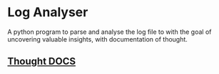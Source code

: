 # Log Analyser

A python program to parse and analyse the log file to with the goal of uncovering valuable insights, with documentation of thought.

## [Thought DOCS](./thoughts/THOUGHTS.md)

